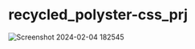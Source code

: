 # recycled_polyster-css_prj
![Screenshot 2024-02-04 182545](https://github.com/Jeeban369/recycled_polyster-css_prj/assets/96816170/76c5b993-9b62-44f1-9f58-6e2a38d70f9f)
